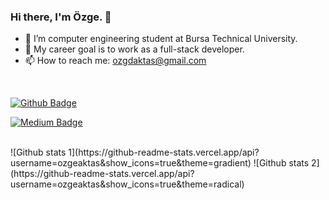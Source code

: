 ### Hi there, I'm Özge. 👋

- 🔭 I’m computer engineering student at Bursa Technical University.
- 🌱 My career goal is to work as a full-stack developer.
- 📫 How to reach me: ozgdaktas@gmail.com
<br>

[![Github Badge](https://img.shields.io/badge/-Github-000?style=quare&labelColor=000&logo=Github&logoColor=white)](https://github.com/ozgeaktas) 

[![Medium Badge](https://img.shields.io/badge/-Medium-757575?style=flat-quare&labelColor=757575&logo=Medium&logoColor=white&link=link)](https://medium.com/@ozgeaktass) 

<br>
![Github stats 1](https://github-readme-stats.vercel.app/api?username=ozgeaktas&show_icons=true&theme=gradient) 
![Github stats 2](https://github-readme-stats.vercel.app/api?username=ozgeaktas&show_icons=true&theme=radical)






